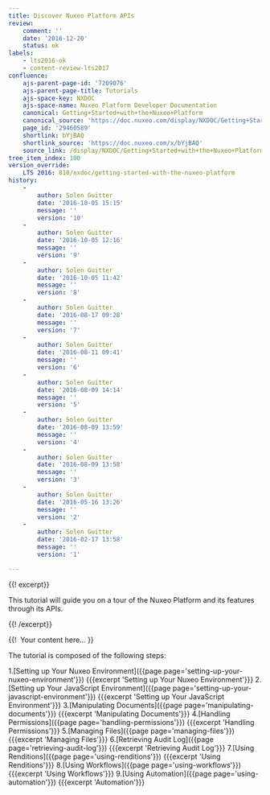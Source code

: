 ```yaml
---
title: Discover Nuxeo Platform APIs
review:
    comment: ''
    date: '2016-12-20'
    status: ok
labels:
    - lts2016-ok
    - content-review-lts2017
confluence:
    ajs-parent-page-id: '7209076'
    ajs-parent-page-title: Tutorials
    ajs-space-key: NXDOC
    ajs-space-name: Nuxeo Platform Developer Documentation
    canonical: Getting+Started+with+the+Nuxeo+Platform
    canonical_source: 'https://doc.nuxeo.com/display/NXDOC/Getting+Started+with+the+Nuxeo+Platform'
    page_id: '29460589'
    shortlink: bYjBAQ
    shortlink_source: 'https://doc.nuxeo.com/x/bYjBAQ'
    source_link: /display/NXDOC/Getting+Started+with+the+Nuxeo+Platform
tree_item_index: 100
version_override:
    LTS 2016: 810/nxdoc/getting-started-with-the-nuxeo-platform
history:
    - 
        author: Solen Guitter
        date: '2016-10-05 15:15'
        message: ''
        version: '10'
    - 
        author: Solen Guitter
        date: '2016-10-05 12:16'
        message: ''
        version: '9'
    - 
        author: Solen Guitter
        date: '2016-10-05 11:42'
        message: ''
        version: '8'
    - 
        author: Solen Guitter
        date: '2016-08-17 09:28'
        message: ''
        version: '7'
    - 
        author: Solen Guitter
        date: '2016-08-11 09:41'
        message: ''
        version: '6'
    - 
        author: Solen Guitter
        date: '2016-08-09 14:14'
        message: ''
        version: '5'
    - 
        author: Solen Guitter
        date: '2016-08-09 13:59'
        message: ''
        version: '4'
    - 
        author: Solen Guitter
        date: '2016-08-09 13:58'
        message: ''
        version: '3'
    - 
        author: Solen Guitter
        date: '2016-05-16 13:26'
        message: ''
        version: '2'
    - 
        author: Solen Guitter
        date: '2016-02-17 13:58'
        message: ''
        version: '1'

---
```

{{! excerpt}}

This tutorial will guide you on a tour of the Nuxeo Platform and its features through its APIs.

{{! /excerpt}}

{{! &nbsp;Your content here... }}

The tutorial is composed of the following steps:

1.[Setting up Your Nuxeo Environment]({{page page='setting-up-your-nuxeo-environment'}})
    {{{excerpt 'Setting up Your Nuxeo Environment'}}}
2.[Setting up Your JavaScript Environment]({{page page='setting-up-your-javascript-environment'}})
    {{{excerpt 'Setting up Your JavaScript Environment'}}}
3.[Manipulating Documents]({{page page='manipulating-documents'}})
    {{{excerpt 'Manipulating Documents'}}}
4.[Handling Permissions]({{page page='handling-permissions'}})
    {{{excerpt 'Handling Permissions'}}}
5.[Managing Files]({{page page='managing-files'}})
    {{{excerpt 'Managing Files'}}}
6.[Retrieving Audit Log]({{page page='retrieving-audit-log'}})
    {{{excerpt 'Retrieving Audit Log'}}}
7.[Using Renditions]({{page page='using-renditions'}})
    {{{excerpt 'Using Renditions'}}}
8.[Using Workflows]({{page page='using-workflows'}})
    {{{excerpt 'Using Workflows'}}}
9.[Using Automation]({{page page='using-automation'}})
    {{{excerpt 'Automation'}}}
